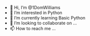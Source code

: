 - 👋 Hi, I’m @1DomWilliams
- 👀 I’m interested in Python
- 🌱 I’m currently learning Basic Python
- 💞️ I’m looking to collaborate on ...
- 📫 How to reach me ...

<!---
1DomWilliams/1DomWilliams is a ✨ special ✨ repository because its `README.md` (this file) appears on your GitHub profile.
You can click the Preview link to take a look at your changes.
--->
